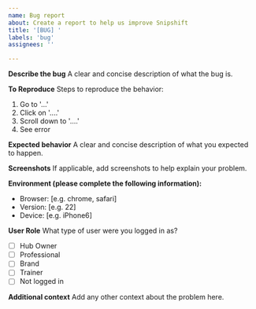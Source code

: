 ```yaml
---
name: Bug report
about: Create a report to help us improve Snipshift
title: '[BUG] '
labels: 'bug'
assignees: ''

---
```


**Describe the bug**
A clear and concise description of what the bug is.

**To Reproduce**
Steps to reproduce the behavior:
1. Go to '...'
2. Click on '....'
3. Scroll down to '....'
4. See error

**Expected behavior**
A clear and concise description of what you expected to happen.

**Screenshots**
If applicable, add screenshots to help explain your problem.

**Environment (please complete the following information):**
 - Browser: [e.g. chrome, safari]
 - Version: [e.g. 22]
 - Device: [e.g. iPhone6]

**User Role**
What type of user were you logged in as?
- [ ] Hub Owner
- [ ] Professional 
- [ ] Brand
- [ ] Trainer
- [ ] Not logged in

**Additional context**
Add any other context about the problem here.